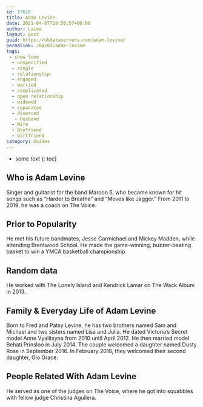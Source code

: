 ```yaml
---
id: 17618
title: Adam Levine
date: 2021-04-07T19:50:57+00:00
author: Laima
layout: post
guid: https://ukdataservers.com/adam-levine/
permalink: /04/07/adam-levine
tags:
 - show love
  - unspecified
  - single
  - relationship
  - engaged
  - married
  - complicated
  - open relationship
  - widowed
  - separated
  - divorced
   - Husband
  - Wife
  - Boyfriend
  - Girlfriend
category: Guides
---
```


* some text
{: toc}


## Who is Adam Levine
                  
                  
                  
Singer and guitarist for the band Maroon 5, who became known for hit songs such as &#8220;Harder to Breathe&#8221; and &#8220;Moves like Jagger.&#8221; From 2011 to 2019, he was a coach on The Voice.  
                  
              
            
              
            
                
                
                
## Prior to Popularity
                  
                  
                  
He met his future bandmates, Jesse Carmichael and Mickey Madden, while attending Brentwood School. He made the game-winning, buzzer-beating basket to win a YMCA basketball championship. 
                  
              
            
              
            
                
                
                
## Random data
                  
                  
                  
He worked with The Lonely Island and Kendrick Lamar on The Wack Album in 2013. 
                  
              
            
              
            
                
                
                
## Family & Everyday Life of Adam Levine
                  
                  
                  
Born to Fred and Patsy Levine, he has two brothers named Sam and Michael and two sisters named Lisa and Julia. He dated Victoria&#8217;s Secret model Anne Vyalitsyna from 2010 until April 2012. He then married model Behati Prinsloo in July 2014. The couple welcomed a daughter named Dusty Rose in September 2016. In February 2018, they welcomed their second daughter, Gio Grace.  
                  
              
            
              
            
                
                
                
## People Related With Adam Levine
                  
                  
                  
He served as one of the judges on The Voice, where he got into squabbles with fellow judge Christina Aguilera.
                  
              
            
              
            
                
              
            
              
              
            
            
              
            
          
          
          